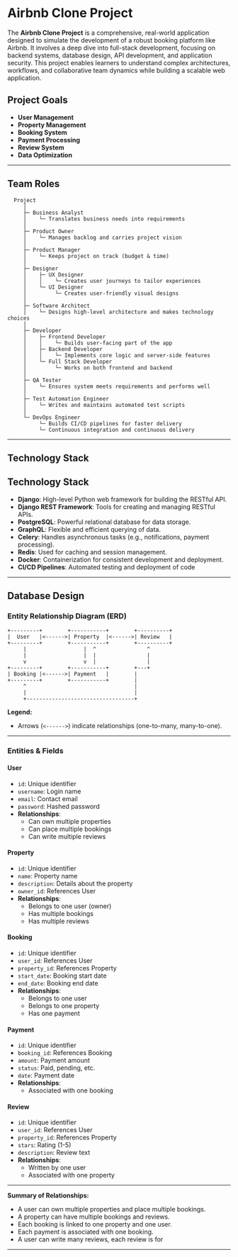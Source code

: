 # Airbnb Clone Project

The **Airbnb Clone Project** is a comprehensive, real-world application designed to simulate the development of a robust booking platform like Airbnb. It involves a deep dive into full-stack development, focusing on backend systems, database design, API development, and application security. This project enables learners to understand complex architectures, workflows, and collaborative team dynamics while building a scalable web application.

## Project Goals

- **User Management**
- **Property Management**
- **Booking System**
- **Payment Processing**
- **Review System**
- **Data Optimization**

---

## Team Roles

```
  Project
     │
     ├─ Business Analyst
     │    └─ Translates business needs into requirements
     │
     ├─ Product Owner
     │    └─ Manages backlog and carries project vision
     │
     ├─ Product Manager
     │    └─ Keeps project on track (budget & time)
     │
     ├─ Designer
     │    ├─ UX Designer
     │    │    └─ Creates user journeys to tailor experiences
     │    └─ UI Designer
     │         └─ Creates user-friendly visual designs
     │
     ├─ Software Architect
     │    └─ Designs high-level architecture and makes technology choices
     │
     ├─ Developer
     │    ├─ Frontend Developer
     │    │    └─ Builds user-facing part of the app
     │    ├─ Backend Developer
     │    │    └─ Implements core logic and server-side features
     │    └─ Full Stack Developer
     │         └─ Works on both frontend and backend
     │
     ├─ QA Tester
     │    └─ Ensures system meets requirements and performs well
     │
     ├─ Test Automation Engineer
     │    └─ Writes and maintains automated test scripts
     │
     └─ DevOps Engineer
          └─ Builds CI/CD pipelines for faster delivery
          └─ Continuous integration and continuous delivery
```

---

## Technology Stack

## Technology Stack

- **Django**: High-level Python web framework for building the RESTful API.
- **Django REST Framework**: Tools for creating and managing RESTful APIs.
- **PostgreSQL**: Powerful relational database for data storage.
- **GraphQL**: Flexible and efficient querying of data.
- **Celery**: Handles asynchronous tasks (e.g., notifications, payment processing).
- **Redis**: Used for caching and session management.
- **Docker**: Containerization for consistent development and deployment.
- **CI/CD Pipelines**: Automated testing and deployment of code

---

## Database Design

### Entity Relationship Diagram (ERD)

```
+---------+        +-----------+        +----------+
|  User   |<------>| Property  |<------>| Review   |
+---------+        +-----------+        +----------+
     |                  |  ^                ^
     |                  |  |                |
     v                  v  |                |
+---------+        +-----------+        +---+
| Booking |<------>| Payment   |        |
+---------+        +-----------+        |
     ^                                  |
     |                                  |
     +----------------------------------+
```

**Legend:**

- Arrows (`<------>`) indicate relationships (one-to-many, many-to-one).

---

### Entities & Fields

#### User

- `id`: Unique identifier
- `username`: Login name
- `email`: Contact email
- `password`: Hashed password
- **Relationships**:
  - Can own multiple properties
  - Can place multiple bookings
  - Can write multiple reviews

#### Property

- `id`: Unique identifier
- `name`: Property name
- `description`: Details about the property
- `owner_id`: References User
- **Relationships**:
  - Belongs to one user (owner)
  - Has multiple bookings
  - Has multiple reviews

#### Booking

- `id`: Unique identifier
- `user_id`: References User
- `property_id`: References Property
- `start_date`: Booking start date
- `end_date`: Booking end date
- **Relationships**:
  - Belongs to one user
  - Belongs to one property
  - Has one payment

#### Payment

- `id`: Unique identifier
- `booking_id`: References Booking
- `amount`: Payment amount
- `status`: Paid, pending, etc.
- `date`: Payment date
- **Relationships**:
  - Associated with one booking

#### Review

- `id`: Unique identifier
- `user_id`: References User
- `property_id`: References Property
- `stars`: Rating (1-5)
- `description`: Review text
- **Relationships**:
  - Written by one user
  - Associated with one property

---

**Summary of Relationships:**

- A user can own multiple properties and place multiple bookings.
- A property can have multiple bookings and reviews.
- Each booking is linked to one property and one user.
- Each payment is associated with one booking.
- A user can write many reviews, each review is for

---
